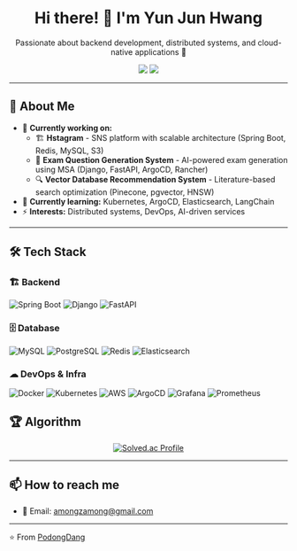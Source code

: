 <h1 align="center">Hi there! 👋 I'm Yun Jun Hwang</h1>

<p align="center">
  Passionate about backend development, distributed systems, and cloud-native applications 🚀
</p>

<p align="center">
  <a href="mailto:amongzamong@gmail.com"><img src="https://img.shields.io/badge/Gmail-D14836?style=flat-square&logo=Gmail&logoColor=white"></a>
  <a href="https://github.com/PodongDang"><img src="https://img.shields.io/badge/GitHub-181717?style=flat-square&logo=GitHub&logoColor=white"></a>
</p>

---

## 🚀 About Me

- 🔭 **Currently working on:**  
  - 🏗 **Hstagram** - SNS platform with scalable architecture (Spring Boot, Redis, MySQL, S3)  
  - 📝 **Exam Question Generation System** - AI-powered exam generation using MSA (Django, FastAPI, ArgoCD, Rancher)  
  - 🔍 **Vector Database Recommendation System** - Literature-based search optimization (Pinecone, pgvector, HNSW)  
- 🌱 **Currently learning:** Kubernetes, ArgoCD, Elasticsearch, LangChain  
- ⚡ **Interests:** Distributed systems, DevOps, AI-driven services  

---

## 🛠 Tech Stack

### 🏗 Backend
![Spring Boot](https://img.shields.io/badge/Spring%20Boot-6DB33F?style=flat-square&logo=Spring%20Boot&logoColor=white)
![Django](https://img.shields.io/badge/Django-092E20?style=flat-square&logo=Django&logoColor=white)
![FastAPI](https://img.shields.io/badge/FastAPI-009688?style=flat-square&logo=FastAPI&logoColor=white)

### 🗄️ Database
![MySQL](https://img.shields.io/badge/MySQL-4479A1?style=flat-square&logo=MySQL&logoColor=white)
![PostgreSQL](https://img.shields.io/badge/PostgreSQL-4169E1?style=flat-square&logo=PostgreSQL&logoColor=white)
![Redis](https://img.shields.io/badge/Redis-DC382D?style=flat-square&logo=Redis&logoColor=white)
![Elasticsearch](https://img.shields.io/badge/Elasticsearch-005571?style=flat-square&logo=Elasticsearch&logoColor=white)

### ☁ DevOps & Infra
![Docker](https://img.shields.io/badge/Docker-2496ED?style=flat-square&logo=Docker&logoColor=white)
![Kubernetes](https://img.shields.io/badge/Kubernetes-326CE5?style=flat-square&logo=Kubernetes&logoColor=white)
![AWS](https://img.shields.io/badge/AWS-232F3E?style=flat-square&logo=Amazon%20AWS&logoColor=white)
![ArgoCD](https://img.shields.io/badge/ArgoCD-EA4AAA?style=flat-square&logo=argo&logoColor=white)
![Grafana](https://img.shields.io/badge/Grafana-F46800?style=flat-square&logo=Grafana&logoColor=white)
![Prometheus](https://img.shields.io/badge/Prometheus-E6522C?style=flat-square&logo=Prometheus&logoColor=white)

## 🏆 Algorithm

<p align="center">
  <a href="https://solved.ac/bul0323/">
    <img src="http://mazassumnida.wtf/api/v2/generate_badge?boj=bul0323" alt="Solved.ac Profile" />
  </a>
</p>

---

## 📫 How to reach me
- 📩 Email: [amongzamong@gmail.com](amongzamong@gmail.com)    

---

⭐️ From [PodongDang](https://github.com/PodongDang)
